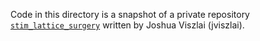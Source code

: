 Code in this directory is a snapshot of a private repository [`stim_lattice_surgery`](https://github.com/jviszlai/stim_lattice_surgery/tree/cnot_code) written by
Joshua Viszlai (jviszlai).